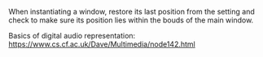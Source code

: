 ﻿When instantiating a window, restore its last position from the setting and check to make sure
its position lies within the bouds of the main window.

Basics of digital audio representation: https://www.cs.cf.ac.uk/Dave/Multimedia/node142.html

